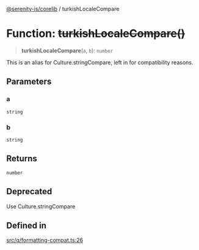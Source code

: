 [@serenity-is/corelib](../README.md) / turkishLocaleCompare

# Function: ~~turkishLocaleCompare()~~

> **turkishLocaleCompare**(`a`, `b`): `number`

This is an alias for Culture.stringCompare, left in for compatibility reasons.

## Parameters

### a

`string`

### b

`string`

## Returns

`number`

## Deprecated

Use Culture.stringCompare

## Defined in

[src/q/formatting-compat.ts:26](https://github.com/serenity-is/serenity/blob/master/packages/corelib/src/q/formatting-compat.ts#L26)

